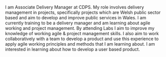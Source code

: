 I am Associate Delivery Manager at CDPS. My role involves delivery management in projects, specifically projects which are Welsh public sector based and aim to develop and improve public services in Wales. I am currently training to be a delivery manager and am learning about agile working and project management. By attending Labs I aim to improve my knowledge of working agile & project management skills. I also aim to work collaboratively with a team to develop a product and use this experience to apply agile working principles and methods that I am learning about. I am interested in learning about how to develop a user based product. 
